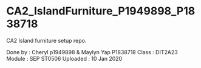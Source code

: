 # CA2_IslandFurniture_P1949898_P1838718
CA2 Island furniture setup repo.

Done by : Cheryl p1949898 & Maylyn Yap P1838718 
Class : DIT2A23
Module : SEP ST0506
Uploaded : 10 Jan 2020
